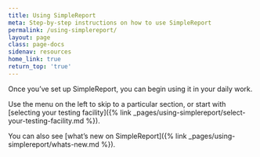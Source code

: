 ```yaml
---
title: Using SimpleReport
meta: Step-by-step instructions on how to use SimpleReport
permalink: /using-simplereport/
layout: page
class: page-docs
sidenav: resources
home_link: true
return_top: 'true'
---
```


Once you’ve set up SimpleReport, you can begin using it in your daily work.

Use the menu on the left to skip to a particular section, or start with [selecting your testing facility]({% link _pages/using-simplereport/select-your-testing-facility.md %}).

You can also see [what’s new on SimpleReport]({% link _pages/using-simplereport/whats-new.md %}).
